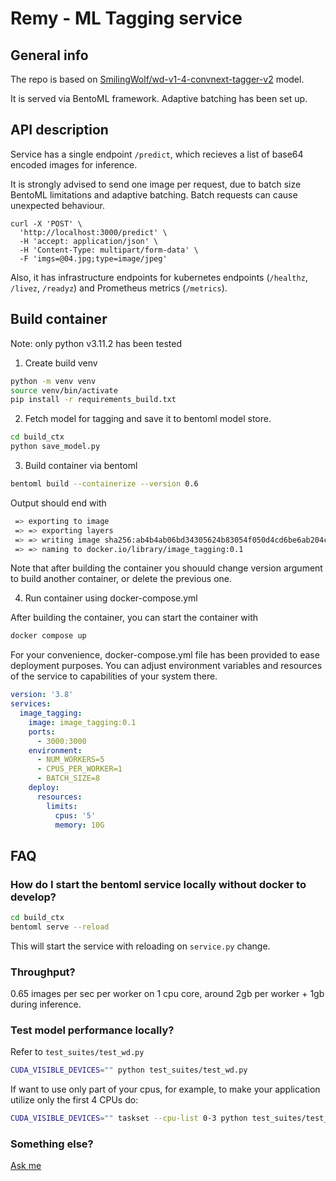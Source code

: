 # Remy - ML Tagging service 

## General info

The repo is based on [SmilingWolf/wd-v1-4-convnext-tagger-v2](https://huggingface.co/SmilingWolf/wd-v1-4-convnext-tagger-v2) model.

It is served via BentoML framework. Adaptive batching has been set up.

## API description

Service has a single endpoint `/predict`, which recieves a list of base64 encoded images for inference. 

It is strongly advised to send one image per request, due to batch size BentoML limitations and adaptive batching. Batch requests can cause unexpected behaviour.

```curl
curl -X 'POST' \
  'http://localhost:3000/predict' \
  -H 'accept: application/json' \
  -H 'Content-Type: multipart/form-data' \
  -F 'imgs=@04.jpg;type=image/jpeg' 
```

Also, it has infrastructure endpoints for kubernetes endpoints (`/healthz`, `/livez`, `/readyz`) and Prometheus metrics (`/metrics`).

## Build container

Note: only python v3.11.2 has been tested

1. Create build venv

```bash
python -m venv venv
source venv/bin/activate
pip install -r requirements_build.txt
```

2. Fetch model for tagging and save it to bentoml model store.

```bash
cd build_ctx
python save_model.py
```

3. Build container via bentoml

```bash
bentoml build --containerize --version 0.6
```

Output should end with 

```bash
 => exporting to image                                                                                                                                                                0.2s
 => => exporting layers                                                                                                                                                               0.2s
 => => writing image sha256:ab4b4ab06bd34305624b83054f050d4cd6be6ab204cf7506a9fd9393cadf2cb9                                                                                          0.0s
 => => naming to docker.io/library/image_tagging:0.1
```

Note that after building the container you shouuld change version argument to build another container, or delete the previous one.

4. Run container using docker-compose.yml

After building the container, you can start the container with

```bash
docker compose up
```

For your convenience, docker-compose.yml file has been provided to ease deployment purposes. You can adjust environment variables and resources of the service to capabilities of your system there.

```yaml
version: '3.8'
services: 
  image_tagging:
    image: image_tagging:0.1
    ports:
      - 3000:3000
    environment:
      - NUM_WORKERS=5
      - CPUS_PER_WORKER=1
      - BATCH_SIZE=8
    deploy:
      resources:
        limits:
          cpus: '5'
          memory: 10G
```


## FAQ

### How do I start the bentoml service locally without docker to develop?

```bash
cd build_ctx
bentoml serve --reload
```

This will start the service with reloading on `service.py` change.

### Throughput? 

0.65 images per sec per worker on 1 cpu core, around 2gb per worker + 1gb during inference. 

### Test model performance locally? 

Refer to `test_suites/test_wd.py`

```bash
CUDA_VISIBLE_DEVICES="" python test_suites/test_wd.py 
```

If want to use only part of your cpus, for example, to make your application utilize only the first 4 CPUs do:

```bash
CUDA_VISIBLE_DEVICES="" taskset --cpu-list 0-3 python test_suites/test_wd.py 
```

### Something else?

[Ask me](t.me/Quakumei)
